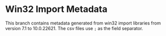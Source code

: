 # Win32 Import Metadata

This branch contains metadata generated from win32 import libraries from version 7.1 to 10.0.22621.
The csv files use `;` as the field separator.

